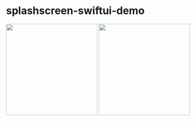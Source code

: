 # splashscreen-swiftui-demo

<img src="https://github.com/Michael-Parekh/splashscreen-swiftui-demo/assets/36722468/9834f5aa-edbb-4e43-a0e3-6807a906caf3" width="250">

<img src="https://github.com/Michael-Parekh/splashscreen-swiftui-demo/assets/36722468/882760b7-345f-4f81-907d-5cf0dfc56843" width="250">
